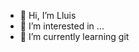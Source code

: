 - 👋 Hi, I’m Lluis
- 👀 I’m interested in ...
- 🌱 I’m currently learning git

<!---
NIU1710615/NIU1710615 is a ✨ special ✨ repository because its `README.md` (this file) appears on your GitHub profile.
You can click the Preview link to take a look at your changes.
--->

